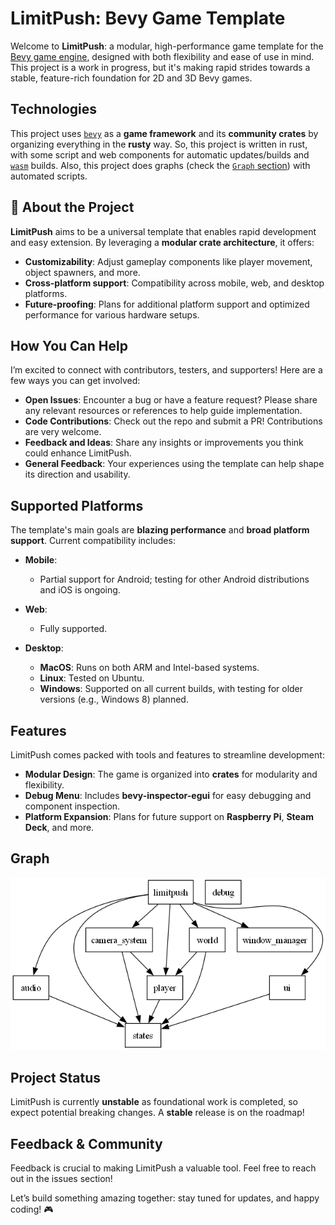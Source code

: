 # LimitPush: Bevy Game Template

Welcome to **LimitPush**: a modular, high-performance game template for the [Bevy game engine](https://bevyengine.org/), designed with both flexibility and ease of use in mind. This project is a work in progress, but it's making rapid strides towards a stable, feature-rich foundation for 2D and 3D Bevy games.

## Technologies

This project uses [`bevy`](https://bevyengine.org) as a **game framework** and its **community crates** by organizing everything in the **rusty** way. So, this project is written in rust, with some script and web components for automatic updates/builds and [`wasm`](https://trunkrs.dev/) builds. Also, this project does graphs (check the [`Graph` section](https://github.com/heydocode/limitpush/blob/main/README.md#graph)) with automated scripts.

## 🚀 About the Project

**LimitPush** aims to be a universal template that enables rapid development and easy extension. By leveraging a **modular crate architecture**, it offers:
- **Customizability**: Adjust gameplay components like player movement, object spawners, and more.
- **Cross-platform support**: Compatibility across mobile, web, and desktop platforms.
- **Future-proofing**: Plans for additional platform support and optimized performance for various hardware setups.

## How You Can Help

I’m excited to connect with contributors, testers, and supporters! Here are a few ways you can get involved:
- **Open Issues**: Encounter a bug or have a feature request? Please share any relevant resources or references to help guide implementation.
- **Code Contributions**: Check out the repo and submit a PR! Contributions are very welcome.
- **Feedback and Ideas**: Share any insights or improvements you think could enhance LimitPush.
- **General Feedback**: Your experiences using the template can help shape its direction and usability.

## Supported Platforms

The template's main goals are **blazing performance** and **broad platform support**. Current compatibility includes:

- **Mobile**:
  - Partial support for Android; testing for other Android distributions and iOS is ongoing.

- **Web**:
  - Fully supported.

- **Desktop**:
  - **MacOS**: Runs on both ARM and Intel-based systems.
  - **Linux**: Tested on Ubuntu.
  - **Windows**: Supported on all current builds, with testing for older versions (e.g., Windows 8) planned.

## Features

LimitPush comes packed with tools and features to streamline development:

- **Modular Design**: The game is organized into **crates** for modularity and flexibility.
- **Debug Menu**: Includes **bevy-inspector-egui** for easy debugging and component inspection.
- **Platform Expansion**: Plans for future support on **Raspberry Pi**, **Steam Deck**, and more.

## Graph

![image](depgraph/internal_crates_graph.png)

## Project Status

LimitPush is currently **unstable** as foundational work is completed, so expect potential breaking changes. A **stable** release is on the roadmap!

## Feedback & Community

Feedback is crucial to making LimitPush a valuable tool. Feel free to reach out in the issues section!

Let’s build something amazing together: stay tuned for updates, and happy coding! 🎮
